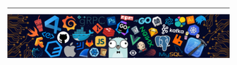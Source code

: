 <!--- Olá, esse é meu readme, fique à vontade para utilizá-lo como quiser! -->

-----

<div>
<img align="center" alt="Header" src="https://github.com/usimarc/usimarc/blob/master/img/header.png?raw=true"/>
</div>